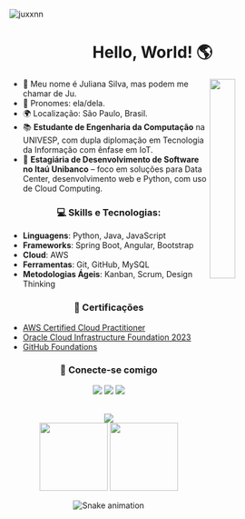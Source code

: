 <p align="left"> <img src="https://komarev.com/ghpvc/?username=juxxnn&label=Profile%20views&color=0e75b6&style=flat" alt="juxxnn" /> </p>

<!-- <h4 align="center">
<img height="400px" width="800px" src="https://i.pinimg.com/originals/7d/07/a2/7d07a255678962d30d8717dcf5dbd266.gif">
</h4> -->

<h1 align="center">Hello, World! 🌎</h1>

<img src="https://assignmentstudio.net/wp-content/uploads/2021/02/giphy.gif" width="30%" height="30%" align="right">

- 👋 Meu nome é Juliana Silva, mas podem me chamar de Ju.  
- 🔹 Pronomes: ela/dela.  
- 🌍 Localização: São Paulo, Brasil.  
- 📚 **Estudante de Engenharia da Computação** na UNIVESP, com dupla diplomação em Tecnologia da Informação com ênfase em IoT.  
- 💼 **Estagiária de Desenvolvimento de Software no Itaú Unibanco** – foco em soluções para Data Center, desenvolvimento web e Python, com uso de Cloud Computing.  

<h3 align="center">💻 Skills e Tecnologias:</h3>

- **Linguagens**: Python, Java, JavaScript  
- **Frameworks**: Spring Boot, Angular, Bootstrap  
- **Cloud**: AWS  
- **Ferramentas**: Git, GitHub, MySQL  
- **Metodologias Ágeis**: Kanban, Scrum, Design Thinking
  
<h3 align="center">📝 Certificações</h3>

- [AWS Certified Cloud Practitioner](https://www.credly.com/users/juxxnn)
- [Oracle Cloud Infrastructure Foundation 2023](https://www.credly.com/users/juxxnn)
- [GitHub Foundations](https://www.credly.com/users/juxxnn)

<div align="center">
<h3 align="center">📧 Conecte-se comigo</h3>
<a href="https://www.linkedin.com/in/julianatadeudasilva/" target="_blank"><img src="https://img.shields.io/badge/LinkedIn-0077B5?style=for-the-badge&logo=linkedin&logoColor=white"></a>
<a href="https://discord.gg/juxxnn#2841" target="_blank"><img src="https://img.shields.io/badge/Discord-7289DA?style=for-the-badge&logo=discord&logoColor=white"></a>
<a href="mailto:julianastankovic@gmail.com" target="_blank"><img src="https://img.shields.io/badge/Gmail-D14836?style=for-the-badge&logo=gmail&logoColor=white"></a>
</p>
</div>

<br>

<div align="center"><img src="https://github-profile-trophy.vercel.app/?username=juxxnn&theme=gruvbox&row=1&column=6&no-frame=true&no-bg=true" /></div>

<div align="center">
  <img height="120em" src="https://github-readme-stats.vercel.app/api?username=juxxnn&hide_title=true&hide_border=true&show_icons=true&line_height=21&text_color=000&icon_color=000&bg_color=0,ea6161,ffc64d,fffc4d,52fa5a&theme=graywhite" />
  <img height="120em" src="https://github-readme-stats.vercel.app/api/top-langs/?username=juxxnn&hide_title=true&hide_border=true&layout=compact&langs_count=6&text_color=000&icon_color=fff&bg_color=0,52fa5a,4dfcff,c64dff&theme=graywhite" />
</div>

<td valign="top">
                
 
 <div align="center">

  ![Snake animation](https://github.com/juxxnn/juxxnn/blob/output/github-contribution-grid-snake.svg)

</div>
